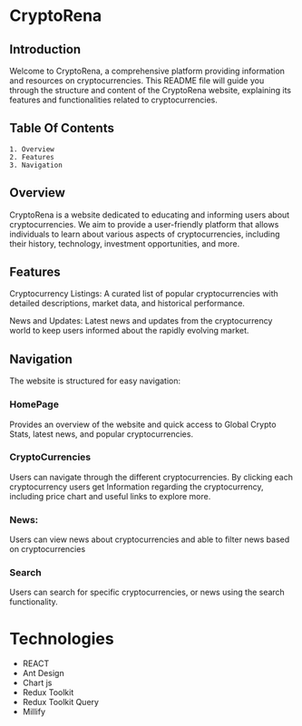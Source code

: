 # CryptoRena
## Introduction
 Welcome to CryptoRena, a comprehensive platform providing information and resources on cryptocurrencies. This README file will guide you through the structure and content of the CryptoRena website, explaining its features and functionalities related to cryptocurrencies.

## Table Of Contents
    1. Overview
    2. Features
    3. Navigation

## Overview
CryptoRena is a website dedicated to educating and informing users about cryptocurrencies. We aim to provide a user-friendly platform that allows individuals to learn about various aspects of cryptocurrencies, including their history, technology, investment opportunities, and more.

## Features

Cryptocurrency Listings: A curated list of popular cryptocurrencies with detailed descriptions, market data, and historical performance.

News and Updates: Latest news and updates from the cryptocurrency world to keep users informed about the rapidly evolving market.

## Navigation
The website is structured for easy navigation:

### HomePage
 Provides an overview of the website and quick access to Global Crypto Stats, latest news, and popular cryptocurrencies.

### CryptoCurrencies
 Users can navigate through the different cryptocurrencies. By clicking each cryptocurrency users get Information regarding the cryptocurrency, including price chart and useful links to explore more.

### News: 
Users can view news about cryptocurrencies and able to filter news based on cryptocurrencies

### Search
 Users can search for specific cryptocurrencies, or news using the search functionality.

 # Technologies
 - REACT
 - Ant Design
 - Chart js
 - Redux Toolkit
 - Redux Toolkit Query
 - Millify